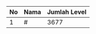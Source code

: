 | No | Nama            | Jumlah Level |
|----|-----------------|--------------|
| 1  | #    |    3677        |
